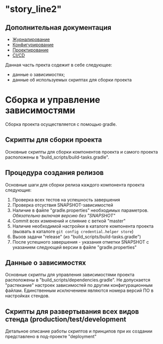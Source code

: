# "story_line2"

## Дополнительная документация
* [Журналирование](docs/logging.md)
* [Конфигурирование](docs/configuration.md)
* [Проектирование](docs/implementation_design.md)
* [CI/CD](docs/ci_cd.md)

Данная часть пректа содежит в себе следующее:
- данные о зависимостях;
- данные об используемых скриптах для сборки проекта

# Сборка и управление зависимостями
Сборка проекта осуществляется с помощью gradle.

## Скрипты для сборки проекта
Основные скрипты для сборки компонентов проекта и самого проекта расположены в "build_scripts/build-tasks.gradle".

## Процедура создания релизов
Основные шаги для сборки релиза каждого компонента проекта следующие:

1. Проверка всех тестов на успешность завершения
1. Проверка отсуствия SNAPSHOT-зависимостей
1. Наличие в файле "gradle.properties" необходимых параметров. *Обязательно включая версию без "SNAPSHOT"*
1. Commit всех изменений и слияние с веткой "master"
1. Наличие необходимой настройки в каталоге компонента проекта (вызвать в каталоге `git config credential.helper store`)
1. Вызов задачи "release" (из "build_scripts/build-tasks.gradle")
1. После успешного завершения - указания отметки SNAPSHOT с указанием следующей версии в файле "gradle.properties"

## Данные о зависимостях
Основные скрипты для управления зависимостями проекта расположены в
"build_scripts/dependencies.gradle". Не допускается "растекание" настроек зависимостей по другим конфигурационным файлам. Единственным исключением являются номера версий ПО в
настройках стендов.

## Скрипты для развертывания всех видов стенда (production/test/development
Детальное описание работы скриптов и принципов при их создании представлено в под-проекте "deployment"
